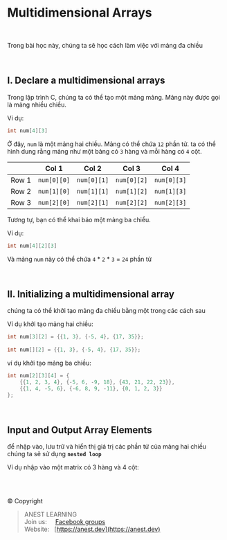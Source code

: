 # Multidimensional Arrays

<br />

Trong bài học này, chúng ta sẽ học cách làm việc với mảng đa chiều

<br />

## I. Declare a multidimensional arrays

Trong lập trình C, chúng ta có thể tạo một mảng mảng. Mảng này được gọi là mảng nhiều chiều.

Ví dụ:

```c
int num[4][3]
```

Ở đây, `num` là một mảng hai chiều. Mảng có thể chứa `12` phần tử. ta có thể hình dung rằng mảng như một bảng có `3` hàng và mỗi hàng có `4` cột.


|        | Col 1       |	Col 2      | Col 3       | Col 4       |
| :----: | ----------- | ----------- | ----------- | ----------- | 
|Row 1   | `num[0][0]` | `num[0][1]` | `num[0][2]` | `num[0][3]` | 
|Row 2	 | `num[1][0]` | `num[1][1]` | `num[1][2]` | `num[1][3]` | 
|Row 3   | `num[2][0]` | `num[2][1]` | `num[2][2]` | `num[2][3]` | 

Tương tự, bạn có thể khai báo một mảng ba chiều.

Ví dụ:

```c
int num[4][2][3]
```

Và mảng `num` này có thể chứa `4` * `2` * `3` = `24` phần tử

<br />

## II. Initializing a multidimensional array

chúng ta có thể khởi tạo mảng đa chiều bằng một trong các cách sau

Ví dụ khởi tạo mảng hai chiều:

```c
int num[3][2] = {{1, 3}, {-5, 4}, {17, 35}};
         
int num[][2] = {{1, 3}, {-5, 4}, {17, 35}};
```

ví dụ khởi tạo mảng ba chiều:

```c
int num[2][3][4] = {
    {{1, 2, 3, 4}, {-5, 6, -9, 18}, {43, 21, 22, 23}},
    {{1, 4, -5, 6}, {-6, 8, 9, -11}, {0, 1, 2, 3}}
};
```

<br />

## Input and Output Array Elements

để nhập vào, lưu trữ và hiển thị giá trị các phần tử của mảng hai chiều chúng ta sẽ sử dụng **`nested loop`**

Ví dụ nhập vào một matrix có 3 hàng và 4 cột:




<br />

##  

© Copyright
> ANEST LEARNING  
> Join us: &nbsp;&nbsp;&nbsp; [Facebook groups](https://www.facebook.com/groups/anest.learning/)  
> Website: &nbsp; [https://anest.dev](https://anest.dev)  
